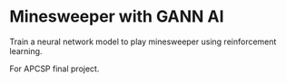 # Minesweeper with GANN AI

Train a neural network model to play minesweeper using reinforcement learning.

For APCSP final project.
